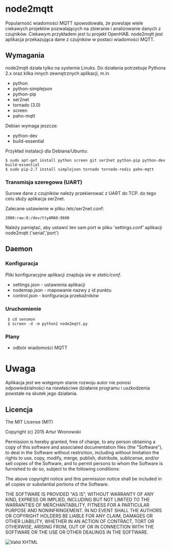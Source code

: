 # node2mqtt

Popularność wiadomości MQTT spowodowała, że powstaje wiele ciekawych projektów pozwalających na zbieranie i analizowanie danych z czujników. Ciekawym przykładem jest tu projekt OpenHAB. node2mqtt jest aplikacja przekazująca dane z czujników w postaci wiadomości MQTT.

## Wymagania

node2mqtt działa tylko na systemie Linuks. Do działania potrzebuje Pythona 2.x oraz kilka innych zewnętrznych aplikacji, m.in.

- python
- python-simplejson
- python-pip
- ser2net
- tornado (3.0)
- screen
- paho-mqtt

Debian wymaga jeszcze:

- python-dev
- build-essential


Przykład instalacji dla Debiana/Ubuntu:

    $ sudo apt-get install python screen git ser2net python-pip python-dev build-essential
    $ sudo pip-2.7 install simplejson tornado tornado-redis paho-mqtt


### Transmisja szeregowa (UART)

Surowe dane z czujników należy przekierować z UART do TCP. do tego celu służy aplikacja ser2net. 

Zalecane ustawienie w pliku /etc/ser2net.conf:

    2000:raw:0:/dev/ttyAMA0:9600
    
Należy pamiętać, aby ustawić ten sam port w pliku 'settings.conf' aplikacji node2mqtt ('serial','port')

## Daemon
### Konfiguracja

Pliki konfiguracyjne aplikacji znajduja sie w *static/conf*.

- settings.json - ustawienia aplikacji
- nodemap.json - mapowanie nazwy z id punktu
- control.json - konfiguracja przekaźników

### Uruchomienie

     $ cd sensmon
     $ screen -d -m python2 node2mqtt.py

### Plany

- odbiór wiadomości MQTT


# Uwaga
Aplikacja jest we wstępnym stanie rozwoju autor nie ponosi odpowiedzialności na niewłaściwe działanie programu i uszkodzenia powstałe na skutek jego działania.

## Licencja

The MIT License (MIT)

Copyright (c) 2015 Artur Wronowski

Permission is hereby granted, free of charge, to any person obtaining a copy
of this software and associated documentation files (the "Software"), to deal
in the Software without restriction, including without limitation the rights
to use, copy, modify, merge, publish, distribute, sublicense, and/or sell
copies of the Software, and to permit persons to whom the Software is
furnished to do so, subject to the following conditions:

The above copyright notice and this permission notice shall be included in
all copies or substantial portions of the Software.

THE SOFTWARE IS PROVIDED "AS IS", WITHOUT WARRANTY OF ANY KIND, EXPRESS OR
IMPLIED, INCLUDING BUT NOT LIMITED TO THE WARRANTIES OF MERCHANTABILITY,
FITNESS FOR A PARTICULAR PURPOSE AND NONINFRINGEMENT. IN NO EVENT SHALL THE
AUTHORS OR COPYRIGHT HOLDERS BE LIABLE FOR ANY CLAIM, DAMAGES OR OTHER
LIABILITY, WHETHER IN AN ACTION OF CONTRACT, TORT OR OTHERWISE, ARISING FROM,
OUT OF OR IN CONNECTION WITH THE SOFTWARE OR THE USE OR OTHER DEALINGS IN
THE SOFTWARE.


![Valid XHTML](http://w3.org/Icons/valid-xhtml10)

